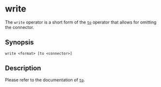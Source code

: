 # write

The `write` operator is a short form of the [`to`](to.md) operator that allows
for omitting the connector.

## Synopsis

```
write <format> [to <connector>]
```

## Description

Please refer to the documentation of [`to`](to.md).

